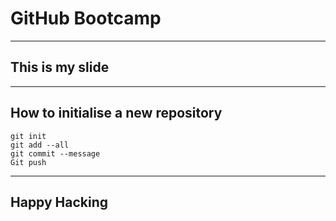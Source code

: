 <!-- slides.md -->

# GitHub Bootcamp

---

## This is my slide

---

## How to initialise a new repository

```
git init
git add --all
git commit --message
Git push
```

---

## Happy Hacking